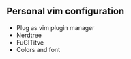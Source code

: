 ## Personal vim configuration ##
- Plug as vim plugin manager
- Nerdtree
- FuGITitve
- Colors and font

